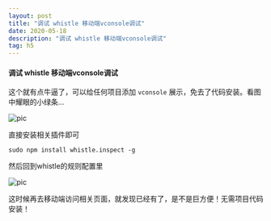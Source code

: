 ```yaml
---
layout: post
title: "调试 whistle 移动端vconsole调试"
date: 2020-05-18
description: "调试 whistle 移动端vconsole调试"
tag: h5
---
```


#### 调试 whistle 移动端vconsole调试

这个就有点牛逼了，可以给任何项目添加 `vconsole` 展示，免去了代码安装。看图中耀眼的小绿条...


![pic](../../../images/2020/05/21.png)



直接安装相关插件即可

    sudo npm install whistle.inspect -g

然后回到whistle的规则配置里

![pic](../../../images/2020/05/22.png)


这时候再去移动端访问相关页面，就发现已经有了，是不是巨方便！无需项目代码安装！
